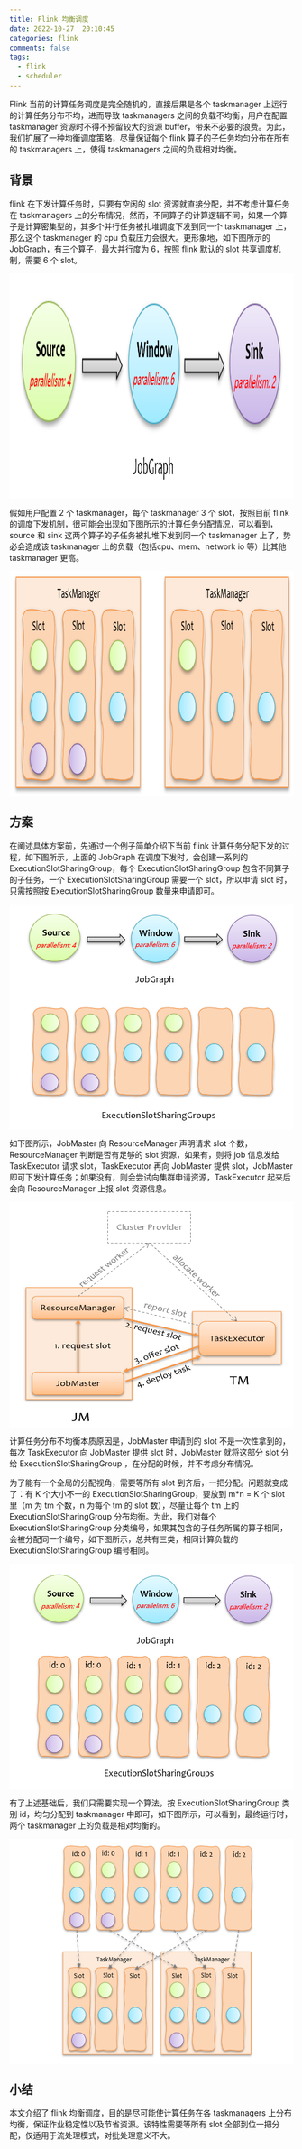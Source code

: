 ```yaml
---
title: Flink 均衡调度
date: 2022-10-27  20:10:45
categories: flink
comments: false
tags:
  - flink
  - scheduler
---
```


Flink 当前的计算任务调度是完全随机的，直接后果是各个 taskmanager 上运行的计算任务分布不均，进而导致 taskmanagers 之间的负载不均衡，用户在配置 taskmanager 资源时不得不预留较大的资源 buffer，带来不必要的浪费。为此，我们扩展了一种均衡调度策略，尽量保证每个 flink 算子的子任务均匀分布在所有的 taskmanagers 上，使得 taskmanagers 之间的负载相对均衡。<!--more-->

## 背景

flink 在下发计算任务时，只要有空闲的 slot 资源就直接分配，并不考虑计算任务在 taskmanagers 上的分布情况，然而，不同算子的计算逻辑不同，如果一个算子是计算密集型的，其多个并行任务被扎堆调度下发到同一个 taskmanager 上，那么这个 taskmanager 的 cpu 负载压力会很大。更形象地，如下图所示的 JobGraph，有三个算子，最大并行度为 6，按照 flink 默认的 slot 共享调度机制，需要 6 个 slot。

<img src="/images/flink-schedule-jobgraph-demo.png" width="600" height="400" align=center />

假如用户配置 2 个 taskmanager，每个 taskmanager 3 个 slot，按照目前 flink 的调度下发机制，很可能会出现如下图所示的计算任务分配情况，可以看到，source 和 sink 这两个算子的子任务被扎堆下发到同一个 taskmanager 上了，势必会造成该 taskmanager 上的负载（包括cpu、mem、network io 等）比其他 taskmanager 更高。

<img src="/images/flink-schedule-execution-demo.png" width="600" height="400" align=center />

## 方案

在阐述具体方案前，先通过一个例子简单介绍下当前 flink 计算任务分配下发的过程，如下图所示，上面的 JobGraph 在调度下发时，会创建一系列的 ExecutionSlotSharingGroup，每个 ExecutionSlotSharingGroup 包含不同算子的子任务，一个 ExecutionSlotSharingGroup 需要一个 slot，所以申请 slot 时，只需按照按 ExecutionSlotSharingGroup 数量来申请即可。

<img src="/images/flink-schedule-executionslotsharing.png" width="600" height="400" align=center />

如下图所示，JobMaster 向 ResourceManager 声明请求 slot 个数，ResourceManager 判断是否有足够的 slot 资源，如果有，则将 job 信息发给 TaskExecutor 请求 slot，TaskExecutor 再向 JobMaster 提供 slot，JobMaster 即可下发计算任务；如果没有，则会尝试向集群申请资源，TaskExecutor 起来后会向 ResourceManager 上报 slot 资源信息。

<img src="/images/flink-schedule-task-deploy.png" width="600" height="400" align=center />

计算任务分布不均衡本质原因是，JobMaster 申请到的 slot 不是一次性拿到的，每次 TaskExecutor 向 JobMaster 提供 slot 时，JobMaster 就将这部分 slot 分给 ExecutionSlotSharingGroup ，在分配的时候，并不考虑分布情况。

为了能有一个全局的分配视角，需要等所有 slot 到齐后，一把分配。问题就变成了：有 K 个大小不一的 ExecutionSlotSharingGroup，要放到 m*n = K 个 slot 里（m 为 tm 个数，n 为每个 tm 的 slot 数），尽量让每个 tm 上的 ExecutionSlotSharingGroup 分布均衡。为此，我们对每个 ExecutionSlotSharingGroup 分类编号，如果其包含的子任务所属的算子相同，会被分配同一个编号，如下图所示，总共有三类，相同计算负载的 ExecutionSlotSharingGroup 编号相同。

<img src="/images/flink-schedule-executionslotsharing-optimize.png" width="600" height="400" align=center />

有了上述基础后，我们只需要实现一个算法，按 ExecutionSlotSharingGroup 类别 id，均匀分配到 taskmanager 中即可，如下图所示，可以看到，最终运行时，两个 taskmanager 上的负载是相对均衡的。

<img src="/images/flink-schedule-task-balance.png" width="600" height="400" align=center />

## 小结

本文介绍了 flink 均衡调度，目的是尽可能使计算任务在各 taskmanagers 上分布均衡，保证作业稳定性以及节省资源。该特性需要等所有 slot 全部到位一把分配，仅适用于流处理模式，对批处理意义不大。
